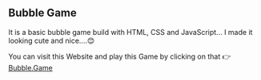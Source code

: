 ## Bubble Game 
It is a basic bubble game build with HTML, CSS and JavaScript... 
I made it looking cute and nice....😊

You can visit this Website and play this Game by clicking on that 👉 [Bubble.Game](https://subhadipjana95.github.io/Bubble-Game-/)
